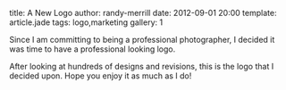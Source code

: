 title: A New Logo
author: randy-merrill
date: 2012-09-01 20:00
template: article.jade
tags: logo,marketing
gallery: 1

Since I am committing to being a professional photographer, I decided it was time to have a professional looking logo.

After looking at hundreds of designs and revisions, this is the logo that I decided upon. Hope you enjoy it as much as I do!

